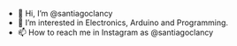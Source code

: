 - 👋 Hi, I’m @santiagoclancy
- 👀 I’m interested in Electronics, Arduino and Programming.
- 📫 How to reach me in Instagram as @santiagoclancy

<!---
santiagoclancy/santiagoclancy is a ✨ special ✨ repository because its `README.md` (this file) appears on your GitHub profile.
You can click the Preview link to take a look at your changes.
--->
